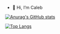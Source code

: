 - 👋 Hi, I’m Caleb


[![Anurag's GitHub stats](https://github-readme-stats.vercel.app/api?username=cooi123)](https://github.com/anuraghazra/github-readme-stats)


[![Top Langs](https://github-readme-stats.vercel.app/api/top-langs/?username=cooi123)](https://github.com/anuraghazra/github-readme-stats)

<!---
cooi123/cooi123 is a ✨ special ✨ repository because its `README.md` (this file) appears on your GitHub profile.
You can click the Preview link to take a look at your changes.
--->
